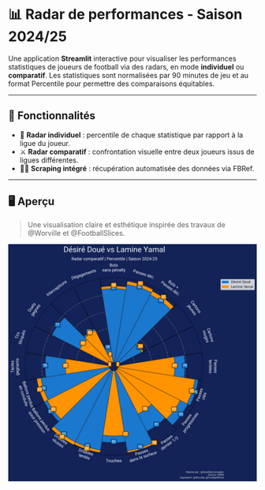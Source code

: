 # 📊 Radar de performances - Saison 2024/25

Une application **Streamlit** interactive pour visualiser les performances statistiques de joueurs de football via des radars, en mode **individuel** ou **comparatif**. Les statistiques sont normalisées par 90 minutes de jeu et au format Percentile pour permettre des comparaisons équitables.

---

## 🚀 Fonctionnalités

- 🎯 **Radar individuel** : percentile de chaque statistique par rapport à la ligue du joueur.
- ⚔️ **Radar comparatif** : confrontation visuelle entre deux joueurs issus de ligues différentes.
- 🕵️‍♂️ **Scraping intégré** : récupération automatisée des données via FBRef.

---

## 🖥️ Aperçu

> Une visualisation claire et esthétique inspirée des travaux de @Worville et @FootballSlices.

![aperçu radar](Radar_comparatif_app.png)
